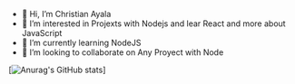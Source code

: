 - 👋 Hi, I’m Christian Ayala
- 👀 I’m interested in Projexts with Nodejs and lear React and more about JavaScript
- 🌱 I’m currently learning NodeJS
- 💞️ I’m looking to collaborate on Any Proyect with Node

[![Anurag's GitHub stats](https://github-readme-stats.vercel.app/api?username=redx3091&show_icons=true&theme=tokyonight)]
<!---
redx3091/redx3091 is a ✨ special ✨ repository because its `README.md` (this file) appears on your GitHub profile.
You can click the Preview link to take a look at your changes.
--->
